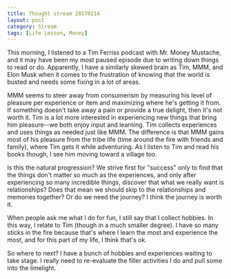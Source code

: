 ```yaml
---
title: Thought stream 20170214
layout: post
category: Stream
tags: [Life Lesson, Money]
---
```

This morning, I listened to a Tim Ferriss podcast with Mr. Money Mustache, and it may have been my most paused episode due to writing down things to read or do. Apparently, I have a similarly skewed brain as Tim, MMM, and Elon Musk when it comes to the frustration of knowing that the world is busted and needs some fixing in a lot of areas.

<!-- more -->

MMM seems to steer away from consumerism by measuring his level of pleasure per experience or item and maximizing where he's getting it from. If something doesn't take away a pain or provide a true delight, then it's not worth it. Tim is a lot more interested in experiencing new things that bring him pleasure--we both enjoy input and learning. Tim collects experiences and uses things as needed just like MMM. The difference is that MMM gains most of his pleasure from the tribe life (time around the fire with friends and family), where Tim gets it while adventuring. As I listen to Tim and read his books though, I see him moving toward a village too.

Is this the natural progression? We strive first for "success" only to find that the things don't matter so much as the experiences, and only after experiencing so many incredible things, discover that what we really want is relationships? Does that mean we should skip to the relationships and memories together? Or do we need the journey? I think the journey is worth it.

When people ask me what I do for fun, I still say that I collect hobbies. In this way, I relate to Tim (though in a much smaller degree). I have so many sticks in the fire because that's where I learn the most and experience the most, and for this part of my life, I think that's ok.

So where to next? I have a bunch of hobbies and experiences waiting to take stage. I really need to re-evaluate the filler activities I do and pull some into the limelight.